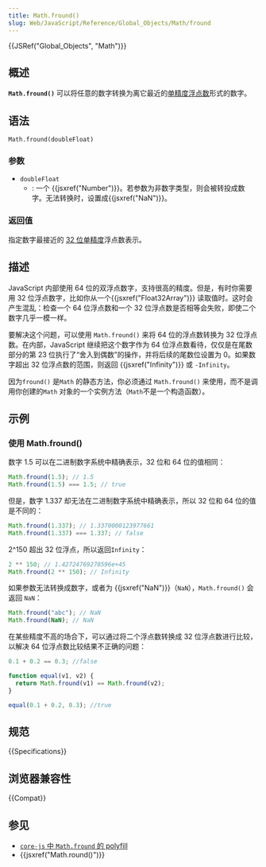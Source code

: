 ```yaml
---
title: Math.fround()
slug: Web/JavaScript/Reference/Global_Objects/Math/fround
---
```


{{JSRef("Global_Objects", "Math")}}

## 概述

**`Math.fround()`** 可以将任意的数字转换为离它最近的[单精度浮点数](https://en.wikipedia.org/wiki/Single-precision_floating-point_format)形式的数字。

## 语法

```js-nolint
Math.fround(doubleFloat)
```

### 参数

- `doubleFloat`
  - : 一个 {{jsxref("Number")}}。若参数为非数字类型，则会被转投成数字。无法转换时，设置成{{jsxref("NaN")}}。

### 返回值

指定数字最接近的 [32 位单精度](https://en.wikipedia.org/wiki/Single-precision_floating-point_format)浮点数表示。

## 描述

JavaScript 内部使用 64 位的双浮点数字，支持很高的精度。但是，有时你需要用 32 位浮点数字，比如你从一个{{jsxref("Float32Array")}} 读取值时。这时会产生混乱：检查一个 64 位浮点数和一个 32 位浮点数是否相等会失败，即使二个数字几乎一模一样。

要解决这个问题，可以使用 `Math.fround()` 来将 64 位的浮点数转换为 32 位浮点数。在内部，JavaScript 继续把这个数字作为 64 位浮点数看待，仅仅是在尾数部分的第 23 位执行了“舍入到偶数”的操作，并将后续的尾数位设置为 0。如果数字超出 32 位浮点数的范围，则返回 {{jsxref("Infinity")}} 或 `-Infinity`。

因为`fround()` 是`Math` 的静态方法，你必须通过 `Math.fround()` 来使用，而不是调用你创建的`Math` 对象的一个实例方法（`Math`不是一个构造函数）。

## 示例

### 使用 Math.fround()

数字 1.5 可以在二进制数字系统中精确表示，32 位和 64 位的值相同：

```js
Math.fround(1.5); // 1.5
Math.fround(1.5) === 1.5; // true
```

但是，数字 1.337 却无法在二进制数字系统中精确表示，所以 32 位和 64 位的值是不同的：

```js
Math.fround(1.337); // 1.3370000123977661
Math.fround(1.337) === 1.337; // false
```

2^150 超出 32 位浮点，所以返回`Infinity`：

```js
2 ** 150; // 1.42724769270596e+45
Math.fround(2 ** 150); // Infinity
```

如果参数无法转换成数字，或者为 {{jsxref("NaN")}}（`NaN`），`Math.fround()` 会返回 `NaN`：

```js
Math.fround("abc"); // NaN
Math.fround(NaN); // NaN
```

在某些精度不高的场合下，可以通过将二个浮点数转换成 32 位浮点数进行比较，以解决 64 位浮点数比较结果不正确的问题：

```js
0.1 + 0.2 == 0.3; //false

function equal(v1, v2) {
  return Math.fround(v1) == Math.fround(v2);
}

equal(0.1 + 0.2, 0.3); //true
```

## 规范

{{Specifications}}

## 浏览器兼容性

{{Compat}}

## 参见

- [`core-js` 中 `Math.fround` 的 polyfill](https://github.com/zloirock/core-js#ecmascript-math)
- {{jsxref("Math.round()")}}
